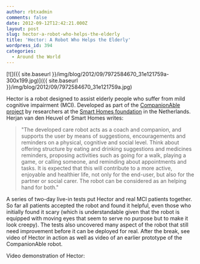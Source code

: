 ```yaml
---
author: rbtxadmin
comments: false
date: 2012-09-12T12:42:21.000Z
layout: post
slug: hector-a-robot-who-helps-the-elderly
title: 'Hector: A Robot Who Helps the Elderly'
wordpress_id: 394
categories:
  - Around the World
---
```


[![]({{ site.baseurl }}/img/blog/2012/09/7972584670_31e121759a-300x199.jpg)]({{ site.baseurl }}/img/blog/2012/09/7972584670_31e121759a.jpg)

Hector is a robot designed to assist elderly people who suffer from mild cognitive impairment (MCI). Developed as part of the [CompanionAble project](http://www.companionable.net/) by researchers at the [Smart Homes foundation](http://www.smart-homes.nl) in the Netherlands. Herjan van den Heuvel of Smart Homes writes:
<blockquote>"The developed care robot acts as a coach and companion, and supports the user by means of suggestions, encouragements and reminders on a physical, cognitive and social level. Think about offering structure by eating and drinking suggestions and medicines reminders, proposing activities such as going for a walk, playing a game, or calling someone, and reminding about appointments and tasks. It is expected that this will contribute to a more active, enjoyable and healthier life, not only for the end-user, but also for the partner or social carer. The robot can be considered as an helping hand for both."</blockquote>

A series of two-day live-in tests put Hector and real MCI patients together. So far all patients accepted the robot and found it helpful, even those who initially found it scary (which is understandable given that the robot is equipped with moving eyes that seem to serve no purpose but to make it look creepy). The tests also uncovered many aspect of the robot that still need improvement before it can be deployed for real. After the break, see video of Hector in action as well as video of an earlier prototype of the CompanionAble robot.

Video demonstration of Hector:
